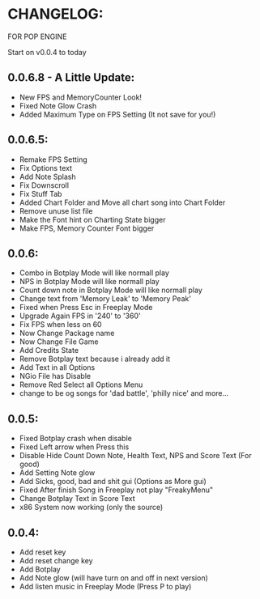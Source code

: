 # CHANGELOG:
FOR POP ENGINE

Start on v0.0.4 to today

## 0.0.6.8 - A Little Update:
- New FPS and MemoryCounter Look!
- Fixed Note Glow Crash
- Added Maximum Type on FPS Setting (It not save for you!)

## 0.0.6.5:
- Remake FPS Setting
- Fix Options text
- Add Note Splash
- Fix Downscroll
- Fix Stuff Tab
- Added Chart Folder and Move all chart song into Chart Folder
- Remove unuse list file
- Make the Font hint on Charting State bigger
- Make FPS, Memory Counter Font bigger

## 0.0.6:
- Combo in Botplay Mode will like normall play
- NPS in Botplay Mode will like normall play
- Count down note in Botplay Mode will like normall play
- Change text from 'Memory Leak' to 'Memory Peak'
- Fixed when Press Esc in Freeplay Mode
- Upgrade Again FPS in '240' to '360'
- Fix FPS when less on 60
- Now Change Package name
- Now Change File Game
- Add Credits State
- Remove Botplay text because i already add it
- Add Text in all Options
- NGio File has Disable
- Remove Red Select all Options Menu
- change to be og songs for 'dad battle', 'philly nice' and more...

## 0.0.5:
- Fixed Botplay crash when disable
- Fixed Left arrow when Press this
- Disable Hide Count Down Note, Health Text, NPS and Score Text (For good)
- Add Setting Note glow
- Add Sicks, good, bad and shit gui (Options as More gui)
- Fixed After finish Song in Freeplay not play "FreakyMenu"
- Change Botplay Text in Score Text
- x86 System now working (only the source)

## 0.0.4:
- Add reset key
- Add reset change key
- Add Botplay
- Add Note glow (will have turn on and off in next version)
- Add listen music in Freeplay Mode (Press P to play)